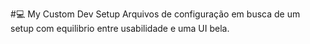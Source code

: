 #:computer: My Custom Dev Setup
Arquivos de configuração em busca de um setup com equilibrio entre usabilidade e uma UI bela.
